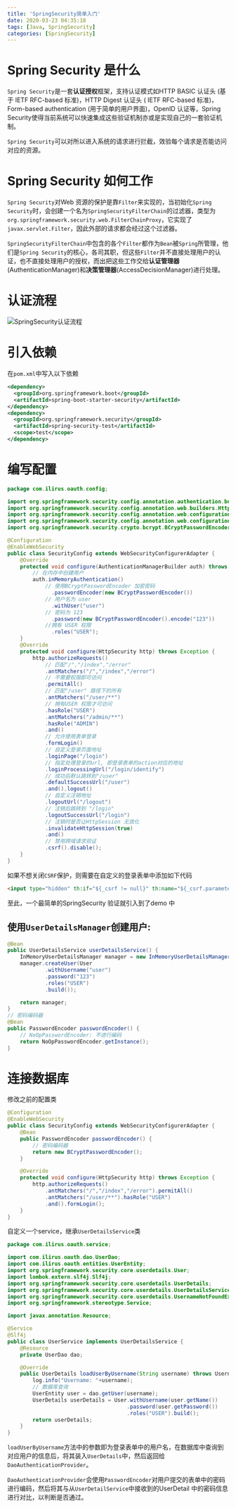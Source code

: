 ```yaml
---
title: 'SpringSecurity简单入门'
date: 2020-03-23 04:35:18
tags: [Java, SpringSecurity]
categories: [SpringSecurity]
---
```


# Spring Security 是什么
`Spring Security`是一套**认证授权**框架，支持认证模式如HTTP BASIC 认证头 (基于 IETF RFC-based 标准)，HTTP Digest 认证头 ( IETF RFC-based 标准)，Form-based authentication (用于简单的用户界面)，OpenID 认证等，Spring Security使得当前系统可以快速集成这些验证机制亦或是实现自己的一套验证机制。

`Spring Security`可以对所以进入系统的请求进行拦截，效验每个请求是否能访问对应的资源。

# Spring Security 如何工作
`Spring Security`对Web 资源的保护是靠`Filter`来实现的，当初始化`Spring Security`时，会创建一个名为`SpringSecurityFilterChain`的过滤器，类型为`org.springframework.security.web.FilterChainProxy`，它实现了`javax.servlet.Filter`，因此外部的请求都会经过这个过滤器。

`SpringSecurityFilterChain`中包含的各个`Filter`都作为`Bean`被`Spring`所管理，他们是`Spring Security`的核心，各司其职，但这些`Filter`并不直接处理用户的认证，也不直接处理用户的授权，而出把这些工作交给**认证管理器**(AuthenticationManager)和**决策管理器**(AccessDecisionManager)进行处理。

# 认证流程
![SpringSecurity认证流程](https://s1.ax1x.com/2020/03/28/GFBovV.png)

<!-- more -->

# 引入依赖
在`pom.xml`中写入以下依赖
```xml
<dependency>
  <groupId>org.springframework.boot</groupId>
  <artifactId>spring-boot-starter-security</artifactId>
</dependency>
<dependency>
  <groupId>org.springframework.security</groupId>
  <artifactId>spring-security-test</artifactId>
  <scope>test</scope>
</dependency>
```

# 编写配置
```java
package com.ilirus.oauth.config;

import org.springframework.security.config.annotation.authentication.builders.AuthenticationManagerBuilder;
import org.springframework.security.config.annotation.web.builders.HttpSecurity;
import org.springframework.security.config.annotation.web.configuration.EnableWebSecurity;
import org.springframework.security.config.annotation.web.configuration.WebSecurityConfigurerAdapter;
import org.springframework.security.crypto.bcrypt.BCryptPasswordEncoder;

@Configuration
@EnableWebSecurity
public class SecurityConfig extends WebSecurityConfigurerAdapter {
    @Override
    protected void configure(AuthenticationManagerBuilder auth) throws Exception {
        // 在内存中创建用户
        auth.inMemoryAuthentication()
            // 使用BCryptPasswordEncoder 加密密码
              .passwordEncoder(new BCryptPasswordEncoder())
            // 用户名为 user
              .withUser("user")
            // 密码为 123
              .password(new BCryptPasswordEncoder().encode("123"))
            //拥有 USER 权限
              .roles("USER");
    }
    @Override
    protected void configure(HttpSecurity http) throws Exception {
        http.authorizeRequests()
            // 匹配"/","/index","/error"
            .antMatchers("/","/index","/error")
            // 不需要权限即可访问
            .permitAll()
            // 匹配"/user" 路径下的所有
            .antMatchers("/user/**")
            // 拥有USER 权限才可访问
            .hasRole("USER")
            .antMatchers("/admin/**")
            .hasRole("ADMIN")
            .and()
            // 允许使用表单登录
            .formLogin()
            // 自定义登录页面地址
            .loginPage("/login")
            // 指定处理登录的url, 即登录表单的action对应的地址
            .loginProcessingUrl("/login/identify")
            // 成功后默认跳转到"/user"
            .defaultSuccessUrl("/user")
            .and().logout()
            // 自定义注销地址
            .logoutUrl("/logout")
            // 注销后跳转到 "/login"
            .logoutSuccessUrl("/login")
            // 注销时是否让HttpSession 无效化
            .invalidateHttpSession(true)
            .and()
            // 禁用跨域请求验证
            .csrf().disable();
    }
}
```

如果不想关闭`CSRF`保护，则需要在自定义的登录表单中添加如下代码
```html
<input type="hidden" th:if="${_csrf != null}" th:name="${_csrf.parameterName}" th:value="${_csrf.token}" />
```

至此，一个最简单的SpringSecurity 验证就引入到了demo 中

## 使用`UserDetailsManager`创建用户:
```java
@Bean
public UserDetailsService userDetailsService() {
    InMemoryUserDetailsManager manager = new InMemoryUserDetailsManager();
    manager.createUser(User
            .withUsername("user")
            .password("123")
            .roles("USER")
            .build());

    return manager;
}
// 密码编码器
@Bean
public PasswordEncoder passwordEncoder() {
    // NoOpPasswordEncoder: 不进行编码
    return NoOpPasswordEncoder.getInstance();
}
```

# 连接数据库
修改之前的配置类
```java
@Configuration
@EnableWebSecurity
public class SecurityConfig extends WebSecurityConfigurerAdapter {
    @Bean
    public PasswordEncoder passwordEncoder() {
        // 密码编码器
        return new BCryptPasswordEncoder();
    }

    @Override
    protected void configure(HttpSecurity http) throws Exception {
        http.authorizeRequests()
            .antMatchers("/","/index","/error").permitAll()
            .antMatchers("/user/**").hasRole("USER")
            .and().formLogin();
    }
}
```

自定义一个service，继承`UserDetailsService`类
```java
package com.ilirus.oauth.service;

import com.ilirus.oauth.dao.UserDao;
import com.ilirus.oauth.entities.UserEntity;
import org.springframework.security.core.userdetails.User;
import lombok.extern.slf4j.Slf4j;
import org.springframework.security.core.userdetails.UserDetails;
import org.springframework.security.core.userdetails.UserDetailsService;
import org.springframework.security.core.userdetails.UsernameNotFoundException;
import org.springframework.stereotype.Service;

import javax.annotation.Resource;

@Service
@Slf4j
public class UserService implements UserDetailsService {
    @Resource
    private UserDao dao;

    @Override
    public UserDetails loadUserByUsername(String username) throws UsernameNotFoundException {
        log.info("Username: "+username);
        // 数据库查询
        UserEntity user = dao.getUser(username);
        UserDetails userDetails = User.withUsername(user.getName())
                                      .password(user.getPassword())
                                      .roles("USER").build();
        return userDetails;
    }
}
```

`loadUserByUsername`方法中的参数即为登录表单中的用户名，在数据库中查询到对应用户的信息后，将其装入`UserDetails`中，然后返回给`DaoAuthenticationProvider`。

`DaoAuthenticationProvider`会使用`PasswordEncoder`对用户提交的表单中的密码进行编码，然后将其与从`UserDetailService`中接收到的UserDetail 中的密码信息进行对比，以判断是否通过。
